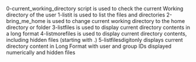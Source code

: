 0-current_working_directory script is used to check the current Working directory of the user
1-listit is used to list the files and directories 
2-bring_me_home is used to change current working directory to the home directory or folder
3-listfiles is used to display current directory contents in a long format
4-listmorefiles is used to display current directory contents, including hidden files (starting with .)
5-listfilesdigitonly displays current directory content in Long Format with user and group IDs displayed numerically and hidden files

